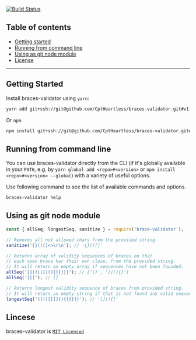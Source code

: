 [![Build Status](https://travis-ci.com/CptHeartless/braces-validator.svg?branch=master)](https://travis-ci.com/CptHeartless/braces-validator)

## Table of contents

- [Getting started](#getting-started)
- [Running from command line](#running-from-command-line)
- [Using as git node module](#using-as-git-node-module)
- [License](#lincese)

---

## Getting Started

Install braces-validator using `yarn`:

```bash
yarn add git+ssh://git@github.com/CptHeartless/braces-validator.git#v1.0.1
```

Or `npm`

```bash
npm install git+ssh://git@github.com/CptHeartless/braces-validator.git#v1.0.1
```

## Running from command line

You can use braces-validator directly from the CLI (if it's globally available in your `PATH`, e.g. by `yarn global add <repo>#<version>` or `npm install <repo>#<version> --global`) with a variety of useful options.

Use following command to see the list of available commands and options.

```bash
braces-validator help
```

## Using as git node module

```javascript
const { allSeq, longestSeq, sanitize } = require('brace-validator');

// Removes all not allowed chars from the provided string.
sanitize('{}()[]<>\r\n'); // '{}()[]'

// Returns array of validity sequences of braces on that
// each open brace har their own close, from the provided string.
// It will return an empty array if sequences have not been founded.
allSeq(']]()[[[](){}}}}}'); // ['()', '[](){}']
allSeq('[[['); // []

// Returns longest validity sequence of braces from provided string.
// It will return an empty string if that is not found any valid sequence.
longestSeq(']]()[[[](){}}}}}'); // '[](){}'
```

## Lincese

braces-validator is [`MIT Licensed`](https://github.com/CptHeartless/braces-validator/blob/master/LICENSE)

